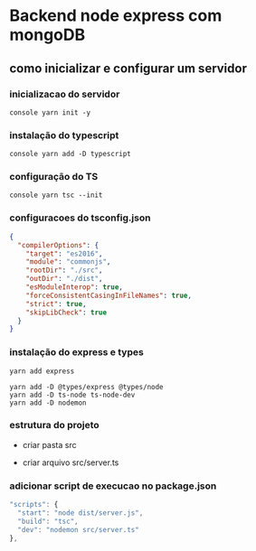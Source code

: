 # Backend node express com mongoDB

## como inicializar e configurar um servidor

### inicializacao do servidor

```console yarn init -y```

### instalação do typescript

```console yarn add -D typescript```

### configuração do TS

```console yarn tsc --init```

### configuracoes do tsconfig.json

```json
{
  "compilerOptions": {
    "target": "es2016",
    "module": "commonjs",
    "rootDir": "./src",
    "outDir": "./dist",
    "esModuleInterop": true,
    "forceConsistentCasingInFileNames": true,  
    "strict": true,
    "skipLibCheck": true
  }
}
```

### instalação do express e types

```console
yarn add express

yarn add -D @types/express @types/node
yarn add -D ts-node ts-node-dev
yarn add -D nodemon
```

### estrutura do projeto

- criar pasta src

- criar arquivo src/server.ts

### adicionar script de execucao no package.json

```javascript
"scripts": {
  "start": "node dist/server.js",
  "build": "tsc",
  "dev": "nodemon src/server.ts"
},
```
